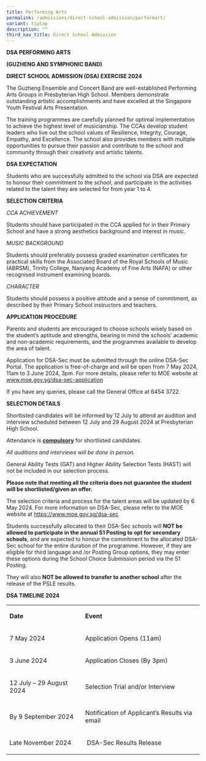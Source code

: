 ```yaml
---
title: Performing Arts
permalink: /admissions/direct-school-admission/performart/
variant: tiptap
description: ""
third_nav_title: Direct School Admission
---
```

<p><strong>DSA PERFORMING ARTS</strong>
</p>
<p><strong>(GUZHENG AND SYMPHONIC BAND)</strong>
</p>
<p><strong>DIRECT SCHOOL ADMISSION (DSA) EXERCISE 2024</strong>
</p>
<p>The Guzheng Ensemble and Concert Band are well-established Performing
Arts Groups in Presbyterian High School. Members demonstrate outstanding
artistic accomplishments and have excelled at the Singapore Youth Festival
Arts Presentation.</p>
<p>The training programmes are carefully planned for optimal implementation
to achieve the highest level of musicianship. The CCAs develop student
leaders who live out the school values of Resilience, Integrity, Courage,
Empathy, and Excellence. The school also provides members with multiple
opportunities to pursue their passion and contribute to the school and
community through their creativity and artistic talents.</p>
<p><strong>DSA EXPECTATION</strong>
</p>
<p>Students who are successfully admitted to the school via DSA are expected
to honour their commitment to the school, and participate in the activities
related to the talent they are selected for from year 1 to 4.</p>
<p><strong>SELECTION CRITERIA</strong>
</p>
<p><em>CCA ACHIEVEMENT</em>
</p>
<p>Students should have participated in the CCA applied for in their Primary
School and have a strong aesthetics background and interest in music.</p>
<p><em>MUSIC BACKGROUND</em>
</p>
<p>Students should preferably possess graded examination certificates for
practical skills from the Associated Board of the Royal Schools of Music
(ABRSM), Trinity College, Nanyang Academy of Fine Arts (NAFA) or other
recognised instrument examining boards.</p>
<p><em>CHARACTER</em>
</p>
<p>Students should possess a positive attitude and a sense of commitment,
as described by their Primary School instructors and teachers.</p>
<p><strong>APPLICATION PROCEDURE</strong>
</p>
<p>Parents and students are encouraged to choose schools wisely based on
the student’s aptitude and strengths, bearing in mind the schools’ academic
and non-academic requirements, and the programmes available to develop
the area of talent.</p>
<p>Application for DSA-Sec must be submitted through the online DSA-Sec Portal.
The application is free-of-charge and will be open from 7 May 2024, 11am
to 3 June 2024, 3pm. For more details, please refer to MOE website at
<a href="www.moe.gov.sg/dsa-sec-application" rel="noopener noreferrer nofollow" target="_blank">www.moe.gov.sg/dsa-sec-application</a>
</p>
<p>If you have any queries, please call the General Office at 6454 3722.</p>
<p><strong>SELECTION DETAILS</strong>
</p>
<p>Shortlisted candidates will be informed by 12 July to attend an audition
and interview scheduled between 12 July and 29 August 2024 at Presbyterian
High School.</p>
<p>Attendance is <strong><u>compulsory</u></strong> for shortlisted candidates.</p>
<p><em>All auditions and interviews will be done in person.</em>
</p>
<p>General Ability Tests (GAT) and Higher Ability Selection Tests (HAST)
will not be included in our selection process.</p>
<p><strong>Please note that meeting all the criteria does not guarantee the student will be shortlisted/given an offer.</strong>
</p>
<p>The selection criteria and process for the talent areas will be updated
by 6 May 2024. For more information on DSA-Sec, please refer to the MOE
website at <a href="https://www.moe.gov.sg/dsa-sec" rel="noopener noreferrer nofollow" target="_blank">https://www.moe.gov.sg/dsa-sec</a>
</p>
<p>Students successfully allocated to their DSA-Sec schools will <strong>NOT be allowed to participate in the annual S1 Posting to opt for secondary schools</strong>,
and are expected to honour the commitment to the allocated DSA-Sec school
for the entire duration of the programme. However, if they are eligible
for third language and /or Posting Group options, they may enter these
options during the School Choice Submission period via the S1 Posting.</p>
<p>They will also <strong>NOT be allowed to transfer to another school</strong> after
the release of the PSLE results.</p>
<p></p>
<p></p>
<p><strong>DSA TIMELINE 2024</strong>
</p>
<table style="minWidth: 50px">
<colgroup>
<col>
<col>
</colgroup>
<tbody>
<tr>
<td rowspan="1" colspan="1">
<p><strong>Date</strong>
</p>
</td>
<td rowspan="1" colspan="1">
<p><strong>Event</strong>
</p>
</td>
</tr>
<tr>
<td rowspan="1" colspan="1">
<p>7 May 2024</p>
</td>
<td rowspan="1" colspan="1">
<p>Application Opens (11am)</p>
</td>
</tr>
<tr>
<td rowspan="1" colspan="1">
<p>3 June 2024</p>
</td>
<td rowspan="1" colspan="1">
<p>Application Closes (By 3pm)</p>
</td>
</tr>
<tr>
<td rowspan="1" colspan="1">
<p>12 July – 29 August 2024</p>
</td>
<td rowspan="1" colspan="1">
<p>Selection Trial and/or Interview</p>
</td>
</tr>
<tr>
<td rowspan="1" colspan="1">
<p>By 9 September 2024</p>
</td>
<td rowspan="1" colspan="1">
<p>Notification of Applicant’s Results via email</p>
</td>
</tr>
<tr>
<td rowspan="1" colspan="1">
<p>Late November 2024</p>
</td>
<td rowspan="1" colspan="1">
<p>&nbsp;DSA-Sec Results Release</p>
</td>
</tr>
</tbody>
</table>
<p></p>